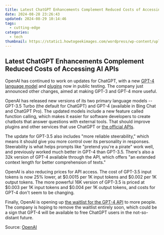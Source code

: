 ```yaml
---
title: Latest ChatGPT Enhancements Complement Reduced Costs of Accessing AI APIs
date: 2024-08-28 23:26:43
updated: 2024-08-29 10:14:46
tags:
  - cutting-edge
categories:
  - tech
thumbnail: https://static1.howtogeekimages.com/wordpress/wp-content/uploads/2023/06/52927928354_062bd075b6_o.jpg
---
```


## Latest ChatGPT Enhancements Complement Reduced Costs of Accessing AI APIs

OpenAI has continued to work on updates for ChatGPT, with a new [GPT-4 language model](https://pokemon-go-android.techidaily.com/in-2024-15-best-strongest-pokemon-to-use-in-pokemon-go-pvp-leagues-for-honor-x50i-drfone-by-drfone-virtual-android/) and [plugins](https://extra-lessons.techidaily.com/2024-approved-building-your-brand-on-instagram-the-top-9-actions-of-industry-stars/) now in public testing. The company just announced other changes, aimed at making GPT-3 and GPT-4 more useful.

 OpenAI has released new versions of its two primary language models -- GPT-3.5 Turbo (the default for ChatGPT) and GPT-4 (available in Bing Chat and ChatGPT Pro). The updated models include a new feature called function calling, which makes it easier for software developers to create chatbots that answer questions with external tools. That should improve plugins and other services that use ChatGPT or [the official APIs](https://review-topics.techidaily.com/how-to-unlock-iphone-xs-without-passcode-by-drfone-ios-unlock-ios-unlock/).

 The update for GPT-3.5 also includes "more reliable steerability," which means it should give you more control over its personality in responses. Steerability is what helps prompts like "pretend you're a pirate" work well, and previously worked much better in GPT-4 than GPT-3.5\. There's also a 32k version of GPT-4 available through the API, which offers "an extended context length for better comprehension of texts."

 OpenAI is also reducing prices for API access. The cost of GPT-3.5 input tokens is now 25% lower, at $0.0015 per 1K input tokens and $0.002 per 1K output tokens. The more powerful 16K version of GPT-3.5 is priced at $0.003 per 1K input tokens and $0.004 per 1K output tokens, and costs for GPT-4 don't seem to be changing.

 Finally, OpenAI is opening up [the waitlist for the GPT-4 API](https://openai.com/waitlist/gpt-4-api) to more people. The company is hoping to remove the waitlist entirely soon, which could be a sign that GPT-4 will be available to free ChatGPT users in the not-so-distant future.

 Source: [OpenAI](https://openai.com/blog/function-calling-and-other-api-updates)

<ins class="adsbygoogle"
     style="display:block"
     data-ad-format="autorelaxed"
     data-ad-client="ca-pub-7571918770474297"
     data-ad-slot="1223367746"></ins>



<ins class="adsbygoogle"
     style="display:block"
     data-ad-client="ca-pub-7571918770474297"
     data-ad-slot="8358498916"
     data-ad-format="auto"
     data-full-width-responsive="true"></ins>
